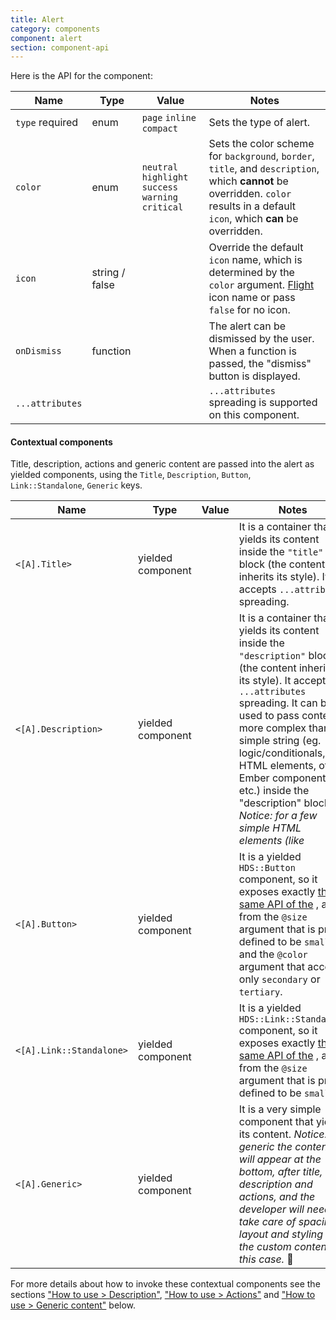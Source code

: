 ```yaml
---
title: Alert
category: components
component: alert
section: component-api
---
```


Here is the API for the component:

| Name | Type | Value | Notes |
| --- | --- | --- | --- |
| `type` required | enum | `page` `inline` `compact` | Sets the type of alert. |
| `color` | enum | `neutral` `highlight` `success` `warning` `critical` | Sets the color scheme for `background`, `border`, `title`, and `description`, which **cannot** be overridden. `color` results in a default `icon`, which **can** be overridden. |
| `icon` | string / false |  | Override the default `icon` name, which is determined by the `color` argument. [Flight](https://flight-hashicorp.vercel.app/) icon name or pass `false` for no icon. |
| `onDismiss` | function |  | The alert can be dismissed by the user. When a function is passed, the "dismiss" button is displayed. |
| `...attributes` |  |  | `...attributes` spreading is supported on this component. |

#### Contextual components

Title, description, actions and generic content are passed into the alert as yielded components, using the `Title`, `Description`, `Button`, `Link::Standalone`, `Generic` keys.

| Name | Type | Value | Notes |
| --- | --- | --- | --- |
| `<[A].Title>` | yielded component |  | It is a container that yields its content inside the `"title"` block (the content inherits its style). It accepts `...attributes` spreading. |
| `<[A].Description>` | yielded component |  | It is a container that yields its content inside the `"description"` block (the content inherits its style). It accepts `...attributes` spreading. It can be used to pass content more complex than a simple string (eg. logic/conditionals, HTML elements, other Ember components, etc.) inside the "description" block. _Notice: for a few simple HTML elements (like_ |
| `<[A].Button>` | yielded component |  | It is a yielded `HDS::Button` component, so it exposes exactly [the same API of the](/components/button/01_overview/) , apart from the `@size` argument that is pre-defined to be `small`, and the `@color` argument that accepts only `secondary` or `tertiary`. |
| `<[A].Link::Standalone>` | yielded component |  | It is a yielded `HDS::Link::Standalone` component, so it exposes exactly [the same API of the](/components/link/standalone/01_overview/) , apart from the `@size` argument that is pre-defined to be `small`. |
| `<[A].Generic>` | yielded component |  | It is a very simple component that yields its content. _Notice: generic the content will appear at the bottom, after title, description and actions, and the developer will need to take care of spacing, layout and styling of the custom content in this case._ 🚨 |

For more details about how to invoke these contextual components see the sections ["How to use > Description"](#how-to-use-description), ["How to use > Actions"](#how-to-use-actions) and ["How to use > Generic content"](#how-to-use-generic) below.